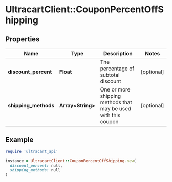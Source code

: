 # UltracartClient::CouponPercentOffShipping

## Properties

| Name | Type | Description | Notes |
| ---- | ---- | ----------- | ----- |
| **discount_percent** | **Float** | The percentage of subtotal discount | [optional] |
| **shipping_methods** | **Array&lt;String&gt;** | One or more shipping methods that may be used with this coupon | [optional] |

## Example

```ruby
require 'ultracart_api'

instance = UltracartClient::CouponPercentOffShipping.new(
  discount_percent: null,
  shipping_methods: null
)
```

